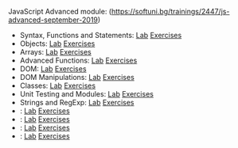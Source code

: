 JavaScript Advanced module: (https://softuni.bg/trainings/2447/js-advanced-september-2019)
<br/>
  * Syntax, Functions and Statements: <span> [Lab](https://github.com/KrasimirKolchev/JavaScript-Advanced/tree/master/SyntaxFunctionsAndStatements) <span/><span> [Exercises](https://github.com/KrasimirKolchev/JavaScript-Advanced/tree/master/SyntaxFunctionsAndStatementsEx) <span/>
  * Objects: <span> [Lab](https://github.com/KrasimirKolchev/JavaScript-Advanced/tree/master/Objects) <span/><span> [Exercises](https://github.com/KrasimirKolchev/JavaScript-Advanced/tree/master/ObjectsEx) <span/>
  * Arrays: <span> [Lab](https://github.com/KrasimirKolchev/JavaScript-Advanced/tree/master/ArraysAndMatrices) <span/><span> [Exercises](https://github.com/KrasimirKolchev/JavaScript-Advanced/tree/master/ArraysAndMatricesEx) <span/>
  * Advanced Functions: <span> [Lab](https://github.com/KrasimirKolchev/JavaScript-Advanced/tree/master/AdvancedFunctions) <span/><span> [Exercises](https://github.com/KrasimirKolchev/JavaScript-Advanced/tree/master/AdvancedFunctionsEx) <span/>
  * DOM: <span> [Lab](https://github.com/KrasimirKolchev/JavaScript-Advanced/tree/master/DOM) <span/><span> [Exercises](https://github.com/KrasimirKolchev/JavaScript-Advanced/tree/master/DOMex) <span/>
  * DOM Manipulations: <span> [Lab](https://github.com/KrasimirKolchev/JavaScript-Advanced/tree/master/DOMManipulations) <span/><span> [Exercises](https://github.com/KrasimirKolchev/JavaScript-Advanced/tree/master/DOMManipulationsEx) <span/>
  * Classes: <span> [Lab](https://github.com/KrasimirKolchev/JavaScript-Advanced/tree/master/Classes) <span/><span> [Exercises](https://github.com/KrasimirKolchev/JavaScript-Advanced/tree/master/ClassesEx) <span/>
  * Unit Testing and Modules: <span> [Lab](https://github.com/KrasimirKolchev/JavaScript-Advanced/tree/master/UnitTestingAndModules) <span/><span> [Exercises](https://github.com/KrasimirKolchev/JavaScript-Advanced/tree/master/UnitTestingAndModulesEx) <span/>
  * Strings and RegExp: <span> [Lab](https://github.com/KrasimirKolchev/JavaScript-Advanced/tree/master/StringAndRegEX) <span/><span> [Exercises](https://github.com/KrasimirKolchev/JavaScript-Advanced/tree/master/StringAndRegEXEx) <span/>
  * : <span> [Lab]() <span/><span> [Exercises]() <span/>
  * : <span> [Lab]() <span/><span> [Exercises]() <span/>
  * : <span> [Lab]() <span/><span> [Exercises]() <span/>
  * : <span> [Lab]() <span/><span> [Exercises]() <span/>
